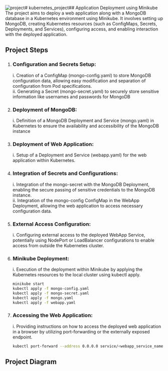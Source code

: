 ![project](https://github.com/user-attachments/assets/7c0dd3a1-783c-4edb-88d5-76dab75bb9a2)# kubernetes_project## Application Deployment using Minikube
The project aims to deploy a web application along with a MongoDB database in a Kubernetes environment using Minikube. It involves setting up MongoDB, creating Kubernetes resources (such as ConfigMaps, Secrets, Deployments, and Services), configuring access, and enabling interaction with the deployed application.
## Project Steps
1. ### Configuration and Secrets Setup: <br>
     i. Creation of a ConfigMap (mongo-config.yaml) to store MongoDB configuration data, allowing easy modification and separation of configuration from Pod specifications.<br>
     ii. Generating a Secret (mongo-secret.yaml) to securely store sensitive information like usernames and passwords for MongoDB
2. ### Deployment of MongoDB: <br>
     i. Definition of a MongoDB Deployment and Service (mongo.yaml) in Kubernetes to ensure the availability and accessibility of the MongoDB instance
3. ### Deployment of Web Application: <br>
     i. Setup of a Deployment and Service (webapp.yaml) for the web application within Kubernetes.
4. ### Integration of Secrets and Configurations: <br>
     i. Integration of the mongo-secret with the MongoDB Deployment, enabling the secure passing of sensitive credentials to the MongoDB instance.<br>
     ii. Integration of the mongo-config ConfigMap in the WebApp Deployment, allowing the web application to access necessary configuration data.
5. ### External Access Configuration: <br>
     i. Configuring external access to the deployed WebApp Service, potentially using NodePort or LoadBalancer configurations to enable access from outside the Kubernetes cluster.
6. ### Minikube Deployment: <br>
     i. Execution of the deployment within Minikube by applying the Kubernetes resources to the local cluster using kubectl apply.
   ```sh
   minikube start
   kubectl apply -f mongo-config.yaml
   kubectl apply -f mongo-secret.yaml
   kubectl apply -f mongo.yaml
   kubectl apply -f webapp.yaml
   ```
7. ### Accessing the Web Application: <br>
    i. Providing instructions on how to access the deployed web application in a browser by utilizing port-forwarding or the externally exposed endpoint.
    ```sh
    kubectl port-forward --address 0.0.0.0 service/<webapp_service_name> <browser_port>:<service_port> &
    ```

   
## Project Diagram 

